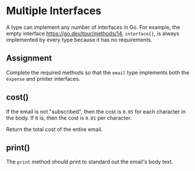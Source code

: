 # Multiple Interfaces

A type can implement any number of interfaces in Go. For example, the empty interface https://go.dev/tour/methods/14, `interface{}`, is always implemented by every type because it has no requirements.

## Assignment

Complete the required methods so that the `email` type implements both the `expense` and printer interfaces.

## cost()

If the email is not "subscribed", then the cost is `0.05` for each character in the body. If it is, then the cost is `0.01` per character.

Return the total cost of the entire email.

## print()

The `print` method should print to standard out the email's body text.
